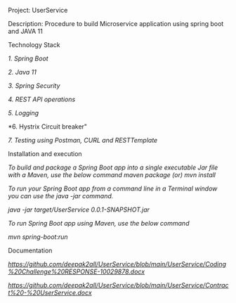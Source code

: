 Project: UserService


Description: Procedure to build Microservice application using spring boot and JAVA 11


Technology Stack

*1. Spring Boot*

*2. Java 11*

*3. Spring Security*

*4. REST API operations*

*5. Logging*

*6. Hystrix Circuit breaker"

*7. Testing using Postman, CURL and RESTTemplate*




Installation and execution

*To build and package a Spring Boot app into a single executable Jar file with a Maven, use the below command*
*maven package (or)  mvn install*


*To run your Spring Boot app from a command line in a Terminal window you can use the java -jar command.* 

*java -jar target/UserService 0.0.1-SNAPSHOT.jar*

*To run Spring Boot app using Maven, use the below command*

*mvn spring-boot:run*

Documentation

*https://github.com/deepak2all/UserService/blob/main/UserService/Coding%20Challenge%20RESPONSE-10029878.docx*

*https://github.com/deepak2all/UserService/blob/main/UserService/Contract%20-%20UserService.docx*

